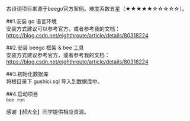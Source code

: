古诗词项目来源于beego官方案例。难度系数五星（★★★★★☆☆☆☆☆）。

##1.安装 go 语言环境  
安装方式建议可以参考官方，或者参考我的文档：https://blog.csdn.net/eighthroute/article/details/80318224  

##2.安装 beego 框架 & bee 工具  
安装方式建议参考官方，或者参考我的文档：https://blog.csdn.net/eighthroute/article/details/80318224  

##3.初始化数据库  
将根目录下 gushici.sql 导入到数据库中。  

##4.启动项目  
 ``
 bee run
``

感谢【郝大全】同学提供相应资源。  


